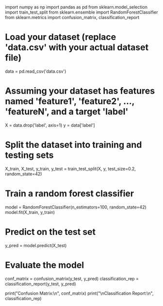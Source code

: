 import numpy as np
import pandas as pd
from sklearn.model_selection import train_test_split
from sklearn.ensemble import RandomForestClassifier
from sklearn.metrics import confusion_matrix, classification_report

# Load your dataset (replace 'data.csv' with your actual dataset file)
data = pd.read_csv('data.csv')

# Assuming your dataset has features named 'feature1', 'feature2', ..., 'featureN', and a target 'label'
X = data.drop('label', axis=1)
y = data['label']

# Split the dataset into training and testing sets
X_train, X_test, y_train, y_test = train_test_split(X, y, test_size=0.2, random_state=42)

# Train a random forest classifier
model = RandomForestClassifier(n_estimators=100, random_state=42)
model.fit(X_train, y_train)

# Predict on the test set
y_pred = model.predict(X_test)

# Evaluate the model
conf_matrix = confusion_matrix(y_test, y_pred)
classification_rep = classification_report(y_test, y_pred)

print("Confusion Matrix:\n", conf_matrix)
print("\nClassification Report:\n", classification_rep)
